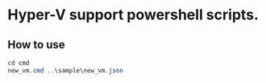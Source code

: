 # Hyper-V support powershell scripts.

## How to use

```powershell
cd cmd
new_vm.cmd ..\sample\new_vm.json
```

